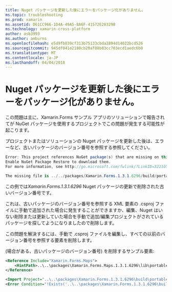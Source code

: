 ```yaml
---
title: Nuget パッケージを更新した後にエラーをパッケージ化がありません。
ms.topic: troubleshooting
ms.prod: xamarin
ms.assetid: D61CC966-1D4A-49A5-8A6F-41572E28329B
ms.technology: xamarin-cross-platform
author: asb3993
ms.author: amburns
ms.openlocfilehash: e5d9fb039cf313b75133cbda2894d14022bcd526
ms.sourcegitcommit: 945df041e2180cb20af08b83cc703ecd1aedc6b0
ms.translationtype: MT
ms.contentlocale: ja-JP
ms.lasthandoff: 04/04/2018
---
```

# <a name="missing-packages-error-after-updating-nuget-packages"></a>Nuget パッケージを更新した後にエラーをパッケージ化がありません。

この問題は主に、Xamarin.Forms サンプル アプリのソリューションで報告されてが NuGet パッケージを使用するプロジェクトでこの問題が発生する可能性が起こります。 

プロジェクトまたはソリューションの Nuget パッケージを更新した後は、エラーなど、古いパッケージのバージョン番号を参照する参照してください。

```csharp
Error: This project references NuGet package(s) that are missing on this computer.
Enable NuGet Package Restore to download them.  
For more information, see http://go.microsoft.com/fwlink/?LinkID=322105

The missing file is ../../packages/Xamarin.Forms.1.3.1.6296/build/portable-win+net45+wp80+MonoAndroid10+MonoTouch10+Xamarin.iOS10/Xamarin.Forms.targets. (FormsGallery)

```

この例では*Xamarin.Forms.1.3.1.6296* Nuget パッケージの更新で削除された古いバージョン番号です。

これは、古いパッケージのバージョン番号を参照する XML 要素の .csproj ファイルに手動で追加された場合に発生することができますか、編集、Nuget はいない削除または更新していた場合を手動で追加/編集プロジェクトがされているパッケージを探してようになりましたので削除します。 

この問題を解決するには、手動で .csproj ファイルを編集し、すべての以前のバージョン番号を参照する要素を削除します。 

(場合がある、古いパッケージのバージョン番号) を削除するサンプル要素:

```xml
<Reference Include="Xamarin.Forms.Maps">
    <HintPath>..\..\packages\Xamarin.Forms.Maps.1.3.1.6296\lib\portable-win+net45+wp80+MonoAndroid10+MonoTouch10+Xamarin.iOS10\Xamarin.Forms.Maps.dll</HintPath>
</Reference>

<Import Project="..\..\packages\Xamarin.Forms.1.3.1.6296\build\portable-win+net45+wp80+MonoAndroid10+MonoTouch10+Xamarin.iOS10\Xamarin.Forms.targets" Condition="Exists('..\..\packages\Xamarin.Forms.1.3.1.6296\build\portable-win+net45+wp80+MonoAndroid10+MonoTouch10+Xamarin.iOS10\Xamarin.Forms.targets')" />
<Error Condition="!Exists('..\..\packages\Xamarin.Forms.1.3.1.6296\build\portable-win+net45+wp80+MonoAndroid10+MonoTouch10+Xamarin.iOS10\Xamarin.Forms.targets')" Text="$([System.String]::Format('$(ErrorText)', '..\..\packages\Xamarin.Forms.1.3.1.6296\build\portable-win+net45+wp80+MonoAndroid10+MonoTouch10+Xamarin.iOS10\Xamarin.Forms.targets'))" />

```

